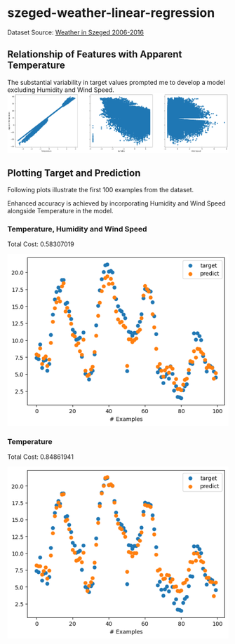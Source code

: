 # szeged-weather-linear-regression

Dataset Source: [Weather in Szeged 2006-2016](https://www.kaggle.com/datasets/budincsevity/szeged-weather)

## Relationship of Features with Apparent Temperature
The substantial variability in target values prompted me to develop a model excluding Humidity and Wind Speed.
![individual plots between target and features](plots/target_feature_plot.png)

## Plotting Target and Prediction
Following plots illustrate the first 100 examples from the dataset.

Enhanced accuracy is achieved by incorporating Humidity and Wind Speed alongside Temperature in the model.
### Temperature, Humidity and Wind Speed
Total Cost: 0.58307019

![individual plots between target and features](plots/target_prediction_3_features.png)


### Temperature
Total Cost: 0.84861941

![individual plots between target and features](plots/target_prediction_1_feature.png)
